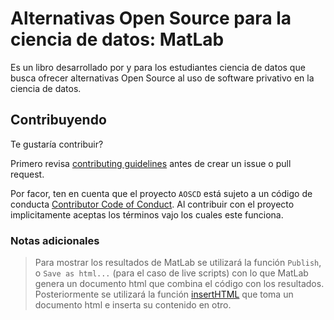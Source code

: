 
# Alternativas Open Source para la ciencia de datos: MatLab

Es un libro desarrollado por y para los estudiantes ciencia de datos que busca ofrecer alternativas Open Source al uso de software privativo en la ciencia de datos.


## Contribuyendo

Te gustaría contribuir?

Primero revisa [contributing guidelines](https://github.com/AOSCD/AOSCD/blob/main/.github/CONTRIBUTING.md) antes de crear un issue o pull request.

Por facor, ten en cuenta que el proyecto `AOSCD` está sujeto a un código de conducta [Contributor Code of Conduct](CODE_OF_CONDUCT.md). Al contribuir con el proyecto implicitamente aceptas los términos vajo los cuales este funciona.

### Notas adicionales

> Para mostrar los resultados de MatLab se utilizará la función `Publish`, o `Save as html...` (para el caso de live scripts) con lo que MatLab genera un documento html que combina el código con los resultados. Posteriormente se utilizará la función [insertHTML](https://drdsdaniel.github.io/Dmisc/reference/insertHTML.html) que toma un documento html e inserta su contenido en otro.

<!--
Para poder trabajar con el formato bs4_book:
https://stackoverflow.com/questions/64778429/how-can-i-use-the-new-bs4-theme-in-bookdown
-->
